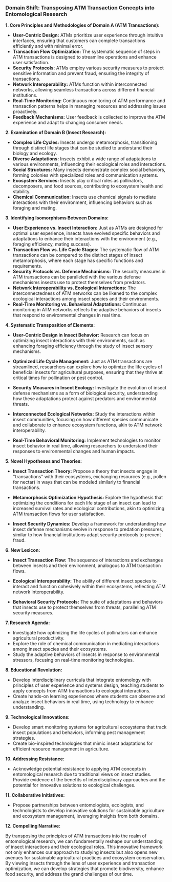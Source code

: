 ### Domain Shift: Transposing ATM Transaction Concepts into Entomological Research

**1. Core Principles and Methodologies of Domain A (ATM Transactions):**

- **User-Centric Design:** ATMs prioritize user experience through intuitive interfaces, ensuring that customers can complete transactions efficiently and with minimal error.
- **Transaction Flow Optimization:** The systematic sequence of steps in ATM transactions is designed to streamline operations and enhance user satisfaction.
- **Security Protocols:** ATMs employ various security measures to protect sensitive information and prevent fraud, ensuring the integrity of transactions.
- **Network Interoperability:** ATMs function within interconnected networks, allowing seamless transactions across different financial institutions.
- **Real-Time Monitoring:** Continuous monitoring of ATM performance and transaction patterns helps in managing resources and addressing issues proactively.
- **Feedback Mechanisms:** User feedback is collected to improve the ATM experience and adapt to changing consumer needs.

**2. Examination of Domain B (Insect Research):**

- **Complex Life Cycles:** Insects undergo metamorphosis, transitioning through distinct life stages that can be studied to understand their biology and ecology.
- **Diverse Adaptations:** Insects exhibit a wide range of adaptations to various environments, influencing their ecological roles and interactions.
- **Social Structures:** Many insects demonstrate complex social behaviors, forming colonies with specialized roles and communication systems.
- **Ecosystem Services:** Insects play critical roles as pollinators, decomposers, and food sources, contributing to ecosystem health and stability.
- **Chemical Communication:** Insects use chemical signals to mediate interactions with their environment, influencing behaviors such as foraging and mating.

**3. Identifying Isomorphisms Between Domains:**

- **User Experience vs. Insect Interaction:** Just as ATMs are designed for optimal user experience, insects have evolved specific behaviors and adaptations to enhance their interactions with the environment (e.g., foraging efficiency, mating success).
- **Transaction Flow vs. Life Cycle Stages:** The systematic flow of ATM transactions can be compared to the distinct stages of insect metamorphosis, where each stage has specific functions and requirements.
- **Security Protocols vs. Defense Mechanisms:** The security measures in ATM transactions can be paralleled with the various defense mechanisms insects use to protect themselves from predators.
- **Network Interoperability vs. Ecological Interactions:** The interconnectedness of ATM networks can be likened to the complex ecological interactions among insect species and their environments.
- **Real-Time Monitoring vs. Behavioral Adaptations:** Continuous monitoring in ATM networks reflects the adaptive behaviors of insects that respond to environmental changes in real time.

**4. Systematic Transposition of Elements:**

- **User-Centric Design in Insect Behavior:** Research can focus on optimizing insect interactions with their environments, such as enhancing foraging efficiency through the study of insect sensory mechanisms.
  
- **Optimized Life Cycle Management:** Just as ATM transactions are streamlined, researchers can explore how to optimize the life cycles of beneficial insects for agricultural purposes, ensuring that they thrive at critical times for pollination or pest control.

- **Security Measures in Insect Ecology:** Investigate the evolution of insect defense mechanisms as a form of biological security, understanding how these adaptations protect against predators and environmental threats.

- **Interconnected Ecological Networks:** Study the interactions within insect communities, focusing on how different species communicate and collaborate to enhance ecosystem functions, akin to ATM network interoperability.

- **Real-Time Behavioral Monitoring:** Implement technologies to monitor insect behavior in real time, allowing researchers to understand their responses to environmental changes and human impacts.

**5. Novel Hypotheses and Theories:**

- **Insect Transaction Theory:** Propose a theory that insects engage in "transactions" with their ecosystems, exchanging resources (e.g., pollen for nectar) in ways that can be modeled similarly to financial transactions.

- **Metamorphosis Optimization Hypothesis:** Explore the hypothesis that optimizing the conditions for each life stage of an insect can lead to increased survival rates and ecological contributions, akin to optimizing ATM transaction flows for user satisfaction.

- **Insect Security Dynamics:** Develop a framework for understanding how insect defense mechanisms evolve in response to predation pressures, similar to how financial institutions adapt security protocols to prevent fraud.

**6. New Lexicon:**

- **Insect Transaction Flow:** The sequence of interactions and exchanges between insects and their environment, analogous to ATM transaction flows.
  
- **Ecological Interoperability:** The ability of different insect species to interact and function cohesively within their ecosystems, reflecting ATM network interoperability.

- **Behavioral Security Protocols:** The suite of adaptations and behaviors that insects use to protect themselves from threats, paralleling ATM security measures.

**7. Research Agenda:**

- Investigate how optimizing the life cycles of pollinators can enhance agricultural productivity.
- Explore the role of chemical communication in mediating interactions among insect species and their ecosystems.
- Study the adaptive behaviors of insects in response to environmental stressors, focusing on real-time monitoring technologies.

**8. Educational Revolution:**

- Develop interdisciplinary curricula that integrate entomology with principles of user experience and systems design, teaching students to apply concepts from ATM transactions to ecological interactions.
- Create hands-on learning experiences where students can observe and analyze insect behaviors in real time, using technology to enhance understanding.

**9. Technological Innovations:**

- Develop smart monitoring systems for agricultural ecosystems that track insect populations and behaviors, informing pest management strategies.
- Create bio-inspired technologies that mimic insect adaptations for efficient resource management in agriculture.

**10. Addressing Resistance:**

- Acknowledge potential resistance to applying ATM concepts in entomological research due to traditional views on insect studies. Provide evidence of the benefits of interdisciplinary approaches and the potential for innovative solutions to ecological challenges.

**11. Collaborative Initiatives:**

- Propose partnerships between entomologists, ecologists, and technologists to develop innovative solutions for sustainable agriculture and ecosystem management, leveraging insights from both domains.

**12. Compelling Narrative:**

By transposing the principles of ATM transactions into the realm of entomological research, we can fundamentally reshape our understanding of insect interactions and their ecological roles. This innovative framework not only enhances our approach to studying insects but also opens new avenues for sustainable agricultural practices and ecosystem conservation. By viewing insects through the lens of user experience and transaction optimization, we can develop strategies that promote biodiversity, enhance food security, and address the grand challenges of our time.
